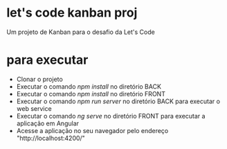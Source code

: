 # let's code kanban proj
Um projeto de Kanban para o desafio da Let's Code

# para executar

* Clonar o projeto
* Executar o comando *npm install* no diretório BACK
* Executar o comando *npm install* no diretório FRONT
* Executar o comando  *npm run server* no diretório BACK para executar o web service
* Executar o comando *ng serve* no diretório FRONT para executar a aplicação em Angular
* Acesse a aplicação no seu navegador pelo endereço "http://localhost:4200/"
